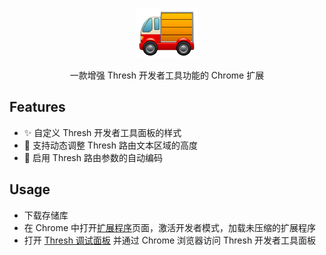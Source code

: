 <p align="center">
  <img style="width: 100px;" src="./src/assets/logo.png" alt="logo.png" />
</p>
<p align="center">一款增强 Thresh 开发者工具功能的 Chrome 扩展</p>

## Features

- ✨ 自定义 Thresh 开发者工具面板的样式
- 💄 支持动态调整 Thresh 路由文本区域的高度
- 🔄 启用 Thresh 路由参数的自动编码

## Usage

- 下载存储库
- 在 Chrome 中打开[扩展程序](chrome://extensions/)页面，激活开发者模式，加载未压缩的扩展程序
- 打开 [Thresh 调试面板](http://localhost:9003/devtool/) 并通过 Chrome 浏览器访问 Thresh 开发者工具面板
